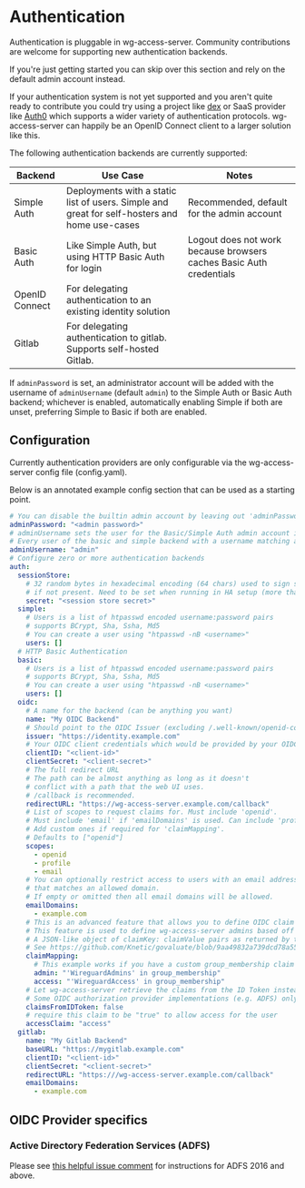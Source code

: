 # Authentication

Authentication is pluggable in wg-access-server. Community contributions are welcome
for supporting new authentication backends.

If you're just getting started you can skip over this section and rely on the default
admin account instead.

If your authentication system is not yet supported and you aren't quite ready to
contribute you could try using a project like [dex](https://github.com/dexidp/dex)
or SaaS provider like [Auth0](https://auth0.com/) which supports a wider variety of
authentication protocols. wg-access-server can happily be an OpenID Connect client
to a larger solution like this.

The following authentication backends are currently supported:

| Backend        | Use Case                                                                                      | Notes                                                               |
|----------------|-----------------------------------------------------------------------------------------------|---------------------------------------------------------------------|
| Simple Auth    | Deployments with a static list of users. Simple and great for self-hosters and home use-cases | Recommended, default for the admin account                          |
| Basic Auth     | Like Simple Auth, but using HTTP Basic Auth for login                                         | Logout does not work because browsers caches Basic Auth credentials |
| OpenID Connect | For delegating authentication to an existing identity solution                                |                                                                     |
| Gitlab         | For delegating authentication to gitlab. Supports self-hosted Gitlab.                         |                                                                     |

If `adminPassword` is set, an administrator account will be added with the username of `adminUsername` (default `admin`)
to the Simple Auth or Basic Auth backend; whichever is enabled, automatically enabling Simple if both are unset,
preferring Simple to Basic if both are enabled.

## Configuration

Currently authentication providers are only configurable via the wg-access-server
config file (config.yaml).

Below is an annotated example config section that can be used as a starting point.

```yaml
# You can disable the builtin admin account by leaving out 'adminPassword'. Requires another backend to be configured.
adminPassword: "<admin password>"
# adminUsername sets the user for the Basic/Simple Auth admin account if adminPassword is set.
# Every user of the basic and simple backend with a username matching adminUsername will have admin privileges.
adminUsername: "admin"
# Configure zero or more authentication backends
auth:
  sessionStore:
    # 32 random bytes in hexadecimal encoding (64 chars) used to sign session cookies. It's generated randomly
    # if not present. Need to be set when running in HA setup (more than one replica)
    secret: "<session store secret>"
  simple:
    # Users is a list of htpasswd encoded username:password pairs
    # supports BCrypt, Sha, Ssha, Md5
    # You can create a user using "htpasswd -nB <username>"
    users: []
  # HTTP Basic Authentication
  basic:
    # Users is a list of htpasswd encoded username:password pairs
    # supports BCrypt, Sha, Ssha, Md5
    # You can create a user using "htpasswd -nB <username>"
    users: []
  oidc:
    # A name for the backend (can be anything you want)
    name: "My OIDC Backend"
    # Should point to the OIDC Issuer (excluding /.well-known/openid-configuration)
    issuer: "https://identity.example.com"
    # Your OIDC client credentials which would be provided by your OIDC provider
    clientID: "<client-id>"
    clientSecret: "<client-secret>"
    # The full redirect URL
    # The path can be almost anything as long as it doesn't
    # conflict with a path that the web UI uses.
    # /callback is recommended.
    redirectURL: "https://wg-access-server.example.com/callback"
    # List of scopes to request claims for. Must include 'openid'.
    # Must include 'email' if 'emailDomains' is used. Can include 'profile' to show the user's name in the UI.
    # Add custom ones if required for 'claimMapping'.
    # Defaults to ["openid"]
    scopes:
      - openid
      - profile
      - email
    # You can optionally restrict access to users with an email address
    # that matches an allowed domain.
    # If empty or omitted then all email domains will be allowed.
    emailDomains:
      - example.com
    # This is an advanced feature that allows you to define OIDC claim mapping expressions.
    # This feature is used to define wg-access-server admins based off a claim in your OIDC token.
    # A JSON-like object of claimKey: claimValue pairs as returned by the issuer is passed to the evaluation function. 
    # See https://github.com/Knetic/govaluate/blob/9aa49832a739dcd78a5542ff189fb82c3e423116/MANUAL.md for the syntax.
    claimMapping:
      # This example works if you have a custom group_membership claim which is a list of strings 
      admin: "'WireguardAdmins' in group_membership"
      access: "'WireguardAccess' in group_membership"
    # Let wg-access-server retrieve the claims from the ID Token instead of querying the UserInfo endpoint.
    # Some OIDC authorization provider implementations (e.g. ADFS) only publish claims in the ID Token.
    claimsFromIDToken: false
    # require this claim to be "true" to allow access for the user
    accessClaim: "access"
  gitlab:
    name: "My Gitlab Backend"
    baseURL: "https://mygitlab.example.com"
    clientID: "<client-id>"
    clientSecret: "<client-secret>"
    redirectURL: "https:///wg-access-server.example.com/callback"
    emailDomains:
      - example.com
```

## OIDC Provider specifics

### Active Directory Federation Services (ADFS)

Please see [this helpful issue comment](https://github.com/freifunkMUC/wg-access-server/issues/213#issuecomment-1172656633) for instructions for ADFS 2016 and above.
